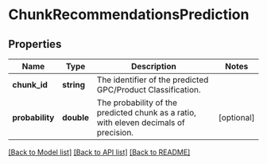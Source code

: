 # ChunkRecommendationsPrediction

## Properties
Name | Type | Description | Notes
------------ | ------------- | ------------- | -------------
**chunk_id** | **string** | The identifier of the predicted GPC/Product Classification. | 
**probability** | **double** | The probability of the predicted chunk as a ratio, with eleven decimals of precision. | [optional] 

[[Back to Model list]](../README.md#documentation-for-models) [[Back to API list]](../README.md#documentation-for-api-endpoints) [[Back to README]](../README.md)


